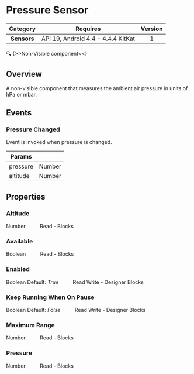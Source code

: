 # Pressure Sensor

| Category | Requires | Version |
|:--------:|:-------:|:--------:|
|**Sensors**|<span class="chip chip-any">API 19, Android 4.4 - 4.4.4 KitKat</span>|<span class="chip chip-number">1</span>|

:mag: {>>Non-Visible component<<}

## Overview

A non-visible component that measures the ambient air pressure in units of hPa or mbar.

## Events

### Pressure Changed

Event is invoked when pressure is changed.

<div class="block" ai2-block="event" not-rendered="true" value="%7B%22componentName%22:%20%22Pressure%20Sensor%22,%20%22name%22:%20%22Pressure%20Changed%22,%20%22param%22:%20%5B%22pressure%22,%20%22altitude%22%5D%7D"></div>

| Params | []() |
|--------|------|
|pressure|<span class="chip chip-number">Number</span>|
|altitude|<span class="chip chip-number">Number</span>|

## Properties

### Altitude

<span class="chip chip-number">Number</span><span style="user-select: none;">&nbsp;&nbsp;&nbsp;&nbsp;&nbsp;&nbsp;&nbsp;&nbsp;&nbsp;&nbsp;</span><span class="chip chip-rw">Read</span><span style="user-select: none;">&nbsp;</span>-<span style="user-select: none;">&nbsp;</span><span class="chip chip-bd">Blocks</span><span style="user-select: none;">&nbsp;</span>

<div class="block" ai2-block="property" not-rendered="true" value="%7B%22componentName%22:%20%22Pressure%20Sensor%22,%20%22name%22:%20%22Altitude%22,%20%22getter%22:%20true%7D"></div>

### Available

<span class="chip chip-boolean">Boolean</span><span style="user-select: none;">&nbsp;&nbsp;&nbsp;&nbsp;&nbsp;&nbsp;&nbsp;&nbsp;&nbsp;&nbsp;</span><span class="chip chip-rw">Read</span><span style="user-select: none;">&nbsp;</span>-<span style="user-select: none;">&nbsp;</span><span class="chip chip-bd">Blocks</span><span style="user-select: none;">&nbsp;</span>

<div class="block" ai2-block="property" not-rendered="true" value="%7B%22componentName%22:%20%22Pressure%20Sensor%22,%20%22name%22:%20%22Available%22,%20%22getter%22:%20true%7D"></div>

### Enabled

<span class="chip chip-boolean">Boolean</span><span style="user-select: none;">&nbsp;</span><span class="chip chip-boolean">Default: <i>True</i></span><span style="user-select: none;">&nbsp;&nbsp;&nbsp;&nbsp;&nbsp;&nbsp;&nbsp;&nbsp;&nbsp;&nbsp;</span><span class="chip chip-rw">Read</span><span style="user-select: none;">&nbsp;</span><span class="chip chip-rw">Write</span><span style="user-select: none;">&nbsp;</span>-<span style="user-select: none;">&nbsp;</span><span class="chip chip-bd">Designer</span><span style="user-select: none;">&nbsp;</span><span class="chip chip-bd">Blocks</span><span style="user-select: none;">&nbsp;</span>

<div class="block" ai2-block="property" not-rendered="true" value="%7B%22componentName%22:%20%22Pressure%20Sensor%22,%20%22name%22:%20%22Enabled%22,%20%22getter%22:%20true%7D"></div>
<div class="block" ai2-block="property" not-rendered="true" value="%7B%22componentName%22:%20%22Pressure%20Sensor%22,%20%22name%22:%20%22Enabled%22,%20%22getter%22:%20false%7D"></div>

### Keep Running When On Pause

<span class="chip chip-boolean">Boolean</span><span style="user-select: none;">&nbsp;</span><span class="chip chip-boolean">Default: <i>False</i></span><span style="user-select: none;">&nbsp;&nbsp;&nbsp;&nbsp;&nbsp;&nbsp;&nbsp;&nbsp;&nbsp;&nbsp;</span><span class="chip chip-rw">Read</span><span style="user-select: none;">&nbsp;</span><span class="chip chip-rw">Write</span><span style="user-select: none;">&nbsp;</span>-<span style="user-select: none;">&nbsp;</span><span class="chip chip-bd">Designer</span><span style="user-select: none;">&nbsp;</span><span class="chip chip-bd">Blocks</span><span style="user-select: none;">&nbsp;</span>

<div class="block" ai2-block="property" not-rendered="true" value="%7B%22componentName%22:%20%22Pressure%20Sensor%22,%20%22name%22:%20%22Keep%20Running%20When%20On%20Pause%22,%20%22getter%22:%20true%7D"></div>
<div class="block" ai2-block="property" not-rendered="true" value="%7B%22componentName%22:%20%22Pressure%20Sensor%22,%20%22name%22:%20%22Keep%20Running%20When%20On%20Pause%22,%20%22getter%22:%20false%7D"></div>

### Maximum Range

<span class="chip chip-number">Number</span><span style="user-select: none;">&nbsp;&nbsp;&nbsp;&nbsp;&nbsp;&nbsp;&nbsp;&nbsp;&nbsp;&nbsp;</span><span class="chip chip-rw">Read</span><span style="user-select: none;">&nbsp;</span>-<span style="user-select: none;">&nbsp;</span><span class="chip chip-bd">Blocks</span><span style="user-select: none;">&nbsp;</span>

<div class="block" ai2-block="property" not-rendered="true" value="%7B%22componentName%22:%20%22Pressure%20Sensor%22,%20%22name%22:%20%22Maximum%20Range%22,%20%22getter%22:%20true%7D"></div>

### Pressure

<span class="chip chip-number">Number</span><span style="user-select: none;">&nbsp;&nbsp;&nbsp;&nbsp;&nbsp;&nbsp;&nbsp;&nbsp;&nbsp;&nbsp;</span><span class="chip chip-rw">Read</span><span style="user-select: none;">&nbsp;</span>-<span style="user-select: none;">&nbsp;</span><span class="chip chip-bd">Blocks</span><span style="user-select: none;">&nbsp;</span>

<div class="block" ai2-block="property" not-rendered="true" value="%7B%22componentName%22:%20%22Pressure%20Sensor%22,%20%22name%22:%20%22Pressure%22,%20%22getter%22:%20true%7D"></div>
